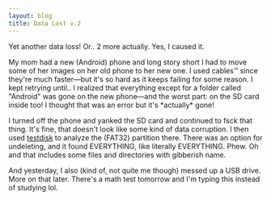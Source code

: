 ```yaml
---
layout: blog
title: Data Lost v.2
---
```


Yet another data loss! Or.. 2 more actually. Yes, I caused it.

My mom had a new (Android) phone and long story short I had to move some of her images on her old phone to her new one. I used cables™ since they're much faster—but it's so hard as it keeps failing for some reason. I kept retrying until.. I realized that everything except for a folder called "Android" was gone on the new phone—and the worst part: on the SD card inside too! I thought that was an error but it's \*actually\* gone!

I turned off the phone and yanked the SD card and continued to fsck that thing. It's fine, that doesn't look like some kind of data corruption. I then used [testdisk](https://www.cgsecurity.org/index.html?testdisk.html) to analyze the (FAT32) partition there. There was an option for undeleting, and it found EVERYTHING, like literally EVERYTHING. Phew. Oh and that includes some files and directories with gibberish name.

And yesterday, I also (kind of, not quite me though) messed up a USB drive. More on that later. There's a math test tomorrow and I'm typing this instead of studying lol.
